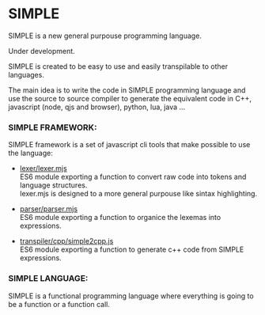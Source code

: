 # SIMPLE
SIMPLE is a new general purpouse programming language.  
  
Under development.  


SIMPLE is created to be easy to use and easily transpilable to other languages.

The main idea is to write the code in SIMPLE programming language and use the source to source compiler to generate the equivalent code in C++, javascript (node, qjs and browser), python, lua, java ...  

### SIMPLE FRAMEWORK:  
SIMPLE framework is a set of javascript cli tools that make possible to use the language:
+ [lexer/lexer.mjs](https://github.com/StringManolo/SIMPLE/blob/main/lexer/lexer.mjs)  
ES6 module exporting a function to convert raw code into tokens and language structures.  
lexer.mjs is designed to a more general purpouse like sintax highlighting.  

+ [parser/parser.mjs](https://github.com/StringManolo/SIMPLE/blob/main/parser/parser.mjs)  
ES6 module exporting a function to organice the lexemas into expressions.  

+ [transpiler/cpp/simple2cpp.js](https://github.com/StringManolo/SIMPLE/blob/main/transpiler/cpp/simple2cpp.js)  
ES6 module exporting a function to generate c++ code from SIMPLE expressions.  

### SIMPLE LANGUAGE:  
SIMPLE is a functional programming language where everything is going to be a function or a function call.  



